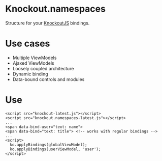 # Knockout.namespaces
      
  Structure for your [KnockoutJS](http://knockoutjs.com) bindings.
  
# Use cases

  - Multiple ViewModels
  - Ajaxed ViewModels
  - Loosely coupled architecture
  - Dynamic binding
  - Data-bound controls and modules

# Use

    <script src="knockout-latest.js"></script>
    <script src="knockout.namespaces-latest.js"></script>
    ...
    <span data-bind-user="text: name">
    <span data-bind="text: title"> <!-- works with regular bindings -->
    ...
    <script>
      ko.applyBindings(globalViewModel);
      ko.applyBindings(userViewModel, 'user');
    </script>